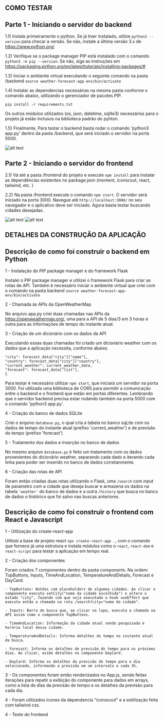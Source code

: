 ## COMO TESTAR

## Parte 1 - Iniciando o servidor do backend

1.1) Instale primeiramente o python. Se já tiver instalado, utilize `python3 --version` para checar a versão. Se não, instale a última versão 3.x de https://www.python.org/

1.2) Verifique se o package manager PIP está instalado com o comando `python3 -m pip --version`. Se não, siga as instruções em https://packaging.python.org/en/latest/tutorials/installing-packages/#

1.3) Iniciar o ambiente virtual executando o seguinte comando na pasta /backend `source weather-forecast-app-env/bin/activate`

1.4) Instalar as dependencias necessárias na mesma pasta conforme o comando abaixo, utilizando o gerenciador de pacotes PIP.

`pip install -r requirements.txt`

Os outros módulos utilizados (os, json, datetime, sqlite3) necessários para o projeto já estão inclusos na biblioteca padrão do pyhton.

1.5) Finalmente, Para testar o backend basta rodar o comando 'python3 app.py' dentro da pasta /backend, que será iniciado o servidor na porta 5000.

![alt text](image.png)

## Parte 2 - Iniciando o servidor do frontend

2.1) Vá até a pasta /frontend do projeto e execute `npm install` para instalar as dependências existentes no package.json (moment, iconscout, react, tailwind, etc. )

2.2) Na pasta /frontend execute o comando `npm start`. O servidor será iniciado na porta 3000. Navegue até `http://localhost:3000/` no seu navegador e o aplicativo deve ser iniciado. Agora basta testar buscando cidades desejadas.

![alt text](image-3.png) ![alt text](image-4.png)

## DETALHES DA CONSTRUÇÃO DA APLICAÇÃO

## Descrição de como foi construir o backend em Python

1 - Instalação do PIP package manager e do framework Flask

Instalei o PIP package manager e utilizei o framework Flask para criar as rotas de API. Também é necessário iniciar o ambiente virtual que criei com o comando na pasta backend `source weather-forecast-app-env/bin/activate`

2 - Chamada às APIs da OpenWeatherMap

No arquivo app.py criei duas chamadas nas APIs da https://openweathermap.org/, uma para a API de 5 dias/3 em 3 horas e outra para as informações de tempo do instante atual.

3 - Criação de um dicionário com os dados da API

Executando essas duas chamadas foi criado um dicionário weather com os dados que a aplicação necessita, conforme abaixo.

```weather = {
"city": forecast_data["city"]["name"],
"country": forecast_data["city"]["country"],
"current_weather": current_weather_data,
"forecast": forecast_data["list"],
}
```

Para testar é necessário utilizar `npm start`, que iniciará um servidor na porta 3000. Foi utilizada uma biblioteca de CORS para permitir a comunicação entre o backend e o frontend que estão em portas diferentes. Lembrando que o servidor backend precisa estar rodando também na porta 5000 com o comando 'python3 app.py'.

4 - Criação do banco de dados SQLite

Criei o arquivo `database.py`, o qual cria a tabela no banco sqLite com os dados de tempo do instante atual (prefixo 'current_weather') e de previsão do tempo (prefixo 'forecast')

5 - Tratamento dos dados e inserção no banco de dados

No mesmo arquivo `database.py` é feito um tratamento com os dados provenientes do dicionário weather, separando cada dado e iterando cada linha para poder ser inserido no banco de dados corretanmente.

6 - Criação das rotas de API

Foram então criadas duas rotas utilizando o Flask, uma `/search` com input de parametro com a cidade que deseja buscar e armazena os dados na tabela `'weather'` do banco de dados e a outra `/history` que busca no banco de dados o histórico que foi salvo nas buscas anteriores.

## Descrição de como foi construir o frontend com React e Javascript

1 - Utilização do create-react-app

Utilizei a base de projeto react `npx create-react-app .`, com o comando que fornece já uma estrutura e instala módulos como o `react`, `react-dom` e `react-script` para testar a aplicação em tempo real.

2 - Criação dos componentes

Foram criados 7 componentes dentro da pasta components. Na ordem: TopButtons, Inputs, TimeAndLocation, TemperatureAndDetails, Forecast e DayCard.

    - TopButtons: Botões com placeholders de algumas cidades. Ao clicar o componente executa setCity("nome da cidade escolhida") e altera o estado "city", fazendo com que seja executado o hook useEffect que executa então a chamada na rota /search?city="nome da cidade".

    - Inputs: Barra de busca que, ao clicar na lupa, executa a chamada na API assim como o componente TopButtons.

    - TimeAndLocation: Informação da cidade atual sendo pesquisada e horário local dessa cidade.

    - TemperatureAndDetails: Informa detalhes do tempo no instante atual da busca.

    - Forecast: Informa os detalhes de previsão do tempo para os próximos dias. Ao clicar, exibe detalhes no componente DayCard.

    - DayCard: Informa os detalhes da previsão do tempo para o dia selecionado, informando a previsão em um intervalo a cada 3h.

3 - Os componentes foram então renderizados no App.js, sendo feitas iterações para repetir a exibição do componente para dados em arrays, como a lista de dias da previsão do tempo e os detalhes da previsão para cada dia.

4 - Foram utilizados ícones da dependencia "iconscout" e a estilização feita com tailwind css.

4 - Teste do frontend
